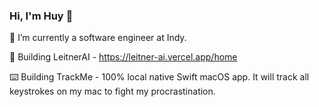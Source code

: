 ### Hi, I'm Huy 👋

🌱 I’m currently a software engineer at Indy.

🤖 Building LeitnerAI - https://leitner-ai.vercel.app/home

⌨️ Building TrackMe - 100% local native Swift macOS app. It will track all keystrokes on my mac to fight my procrastination.
